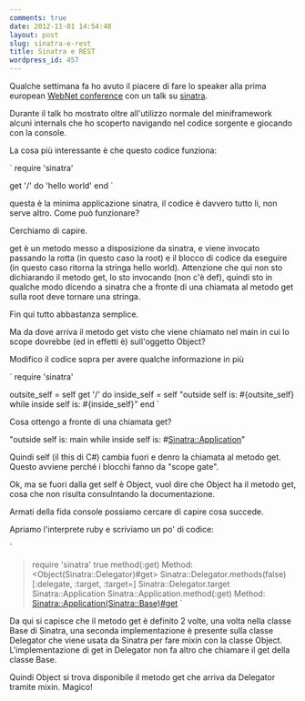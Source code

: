 ```yaml
---
comments: true
date: 2012-11-01 14:54:48
layout: post
slug: sinatra-e-rest
title: Sinatra e REST
wordpress_id: 457
---
```


Qualche settimana fa ho avuto il piacere di fare lo speaker alla prima european [WebNet conference](http://webnetconf.eu) con un talk su [sinatra](http://www.sinatrarb.com/).

Durante il talk ho mostrato oltre all'utilizzo normale del miniframework alcuni internals che ho scoperto navigando nel codice sorgente e giocando con la console.

La cosa più interessante è che questo codice funziona:

`
require 'sinatra'

get '/' do
'hello world'
end
`

questa è la minima applicazione sinatra, il codice è davvero tutto li, non serve altro. Come può funzionare?

Cerchiamo di capire.

get è un metodo messo a disposizione da sinatra, e viene invocato passando la rotta (in questo caso la root) e il blocco di codice da eseguire (in questo caso ritorna la stringa hello world). Attenzione che qui non sto dichiarando il metodo get, lo sto invocando (non c'è def), quindi sto in qualche modo dicendo a sinatra che a fronte di una chiamata al metodo get sulla root deve tornare una stringa.

Fin qui tutto abbastanza semplice.

Ma da dove arriva il metodo get visto che viene chiamato nel main in cui lo scope dovrebbe (ed in effetti è) sull'oggetto Object?

Modifico il codice sopra per avere qualche informazione in più

`
require 'sinatra'

outsite_self = self
get '/' do
  inside_self = self
  "outside self is: #{outsite_self} while inside self is: #{inside_self}"
end
`

Cosa ottengo a fronte di una chiamata get?

"outside self is: main while inside self is: #<Sinatra::Application>"

Quindi self (il this di C#) cambia fuori e denro la chiamata al metodo get. Questo avviene perché i blocchi fanno da "scope gate".

Ok, ma se fuori dalla get self è Object, vuol dire che Object ha il metodo get, cosa che non risulta consulntando la documentazione.

Armati della fida console possiamo cercare di capire cosa succede.

Apriamo l'interprete ruby e scriviamo un po' di codice:

`
> require 'sinatra'
true
> method(:get)
Method: <Object(Sinatra::Delegator)#get>
> Sinatra::Delegator.methods(false)
[:delegate, :target, :target=]
> Sinatra::Delegator.target
Sinatra::Application
> Sinatra::Application.method(:get)
Method: <Sinatra::Application(Sinatra::Base)#get>
`

Da qui si capisce che il metodo get è definito 2 volte, una volta nella classe Base di Sinatra, una seconda implementazione è presente sulla classe Delegator che viene usata da Sinatra per fare mixin con la classe Object. L'implementazione di get in Delegator non fa altro che chiamare il get della classe Base.

Quindi Object si trova disponibile il metodo get che arriva da Delegator tramite mixin. Magico!
